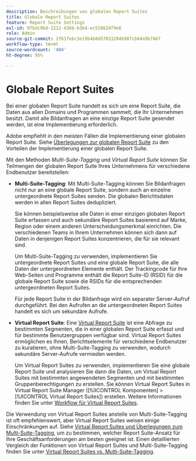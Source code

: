 ```yaml
---
description: Beschreibungen von globalen Report Suites
title: Globale Report Suites
feature: Report Suite Settings
exl-id: 97bdc9bd-2212-436b-b3b4-ec518624f9e6
role: Admin
source-git-commit: 2f61febc3e19b4b8d57833204b987cb64a9b7467
workflow-type: tm+mt
source-wordcount: '404'
ht-degree: 95%

---
```


# Globale Report Suites

Bei einer globalen Report Suite handelt es sich um eine Report Suite, die Daten aus allen Domains und Programmen sammelt, die Ihr Unternehmen besitzt. Damit alle Bildanfragen an eine einzige Report Suite gesendet werden, ist eine Implementierung erforderlich.

Adobe empfiehlt in den meisten Fällen die Implementierung einer globalen Report Suite. Siehe [Überlegungen zur globalen Report Suite](https://experienceleague.adobe.com/docs/analytics/implementation/prepare/global-rs.html?lang=de) zu den Vorteilen der Implementierung einer globalen Report Suite.

Mit den Methoden *Multi-Suite-Tagging* und *Virtual Report Suite* können Sie Teilmengen der globalen Report Suite Ihres Unternehmens für verschiedene Endbenutzer bereitstellen:

* **Multi-Suite-Tagging**: Mit Multi-Suite-Tagging können Sie Bildanfragen nicht nur an eine globale Report Suite, sondern auch an einzelne untergeordnete Report Suites senden. Die globalen Berichtsdaten werden in allen Report Suites dedupliziert.

  Sie können beispielsweise alle Daten in einer einzigen globalen Report Suite erfassen und auch sekundäre Report Suites basierend auf Marke, Region oder einem anderen Unterscheidungsmerkmal einrichten. Die verschiedenen Teams in Ihrem Unternehmen können sich dann auf Daten in denjenigen Report Suites konzentrieren, die für sie relevant sind.

  Um Multi-Suite-Tagging zu verwenden, implementieren Sie untergeordnete Report Suites und eine globale Report Suite, die alle Daten der untergeordneten Elemente enthält. Der Trackingcode für Ihre Web-Seiten und Programme enthält die Report Suite-ID (RSID) für die globale Report Suite sowie die RSIDs für die entsprechenden untergeordneten Report Suites.<!-- Wording/be more specific? And include any links? -->

  Für jede Report Suite in der Bildanfrage wird ein separater Server-Aufruf durchgeführt. Bei den Aufrufen an die untergeordneten Report Suites handelt es sich um sekundäre Aufrufe.

* **Virtual Report Suite**: Eine [Virtual Report Suite](/help/components/vrs/vrs-about.md) ist eine Abfrage zu bestimmten Segmenten, die in einer globalen Report Suite erfasst und für bestimmte Benutzergruppen verfügbar sind. Virtual Report Suites ermöglichen es Ihnen, Berichtselemente für verschiedene Endbenutzer zu kuratieren, ohne Multi-Suite-Tagging zu verwenden, wodurch sekundäre Server-Aufrufe vermieden werden.

  Um Virtual Report Suites zu verwenden, implementieren Sie eine globale Report Suite und analysieren Sie dann die Daten, um Virtual Report Suites mit bestimmten angewendeten Segmenten und mit bestimmten Gruppenberechtigungen zu erstellen. Sie können Virtual Report Suites in Virtual Report Suite Manager ([!UICONTROL Komponenten] > [!UICONTROL Virtual Report Suites]) erstellen. Weitere Informationen finden Sie unter [Workflow für Virtual Report Suites](/help/components/vrs/c-workflow-vrs/vrs-workflow.md).

Die Verwendung von Virtual Report Suites anstelle von Multi-Suite-Tagging ist oft empfehlenswert, aber Virtual Report Suites weisen einige Einschränkungen auf. Siehe [Virtual Report Suites und Überlegungen zum Multi-Suite-Tagging](/help/components/vrs/vrs-considerations.md), um zu bestimmen, welcher Report Suite-Ansatz für Ihre Geschäftsanforderungen am besten geeignet ist. Einen detaillierten Vergleich der Funktionen von Virtual Report Suites und Multi-Suite-Tagging finden Sie unter [Virtual Report Suites vs. Multi-Suite-Tagging](/help/components/vrs/vrs-about.md#section_317E4D21CCD74BC38166D2F57D214F78).

<!---## Rollup reports

>[!NOTE]
>
>[!DNL Reports & Analytics] is the only tool that supported rollup reports. Reports & Analytics was end-of-lifed on January 17, 2024.

Limitations of Rollup Reports {#limitations-rollups}

* Rollups provide total data, but they do not report individual values in reports. For example, eVar1 values are not included, but their aggregate total can be.
* Data is not deduplicated when the rollup combines data across report suites.
* Rollups run nightly at midnight.
* When you add a report suite to an existing rollup, historical data is not included in the rollup.
* All child report suites must have data in them for a rollup to function. If new report suites are included in a rollup, make sure to send at least one page view to each of those report suites.
* Rollup report suites can include a maximum of 40 child report suites.
* Rollup report suites can include a maximum of 100 events.
* Data contained in rollup report suites does not support breakdowns or segments.
* The Pages report is replaced with the Most Popular Sites report, which reports on metrics at the child-suite level.

## Comparison of Global Report Suite and Rollup Report  Features

**Secondary server calls**: Rollups do not incur any additional server calls beyond what a single report suite collects. If your organization uses multi-suite tagging, secondary server calls are made for each additional report suite included in an image request.

>[!TIP]
>
>If you use only a global report suite with [virtual report suites](/help/components/vrs/vrs-considerations.md), no secondary server calls are needed.

**Implementation changes**: Rollups do not require any implementation changes, while global report suites require you to include the global report suite ID in your implementation.

**Duplication**: Global report suites deduplicate unique visitors, while rollups do not. For example, if a user visits three of your domains in the same day, rollups would count three daily unique visitors. Global report suites would record one unique visitor.

**Time frame**: Rollups are only processed at midnight each night, while global report suites report data with standard latency.

**Breadth**: Rollups have no way to communicate between report suites. Global report suites can attribute credit to conversion variables between report suites and provide pathing across report suites.

**Historical data**: Rollups can aggregate historical data, while global report suites only report data from the point they were implemented.

**Reports**: Global report suites provide data on all dimensions; rollups provide aggregate data on only high-level reports.

**Supported products**: Rollups could only be used in Reports & Analytics. They are not supported in Analysis Workspace, or Data Warehouse. Global report suites can be used across all products.

**Number of aggregated report suites**: Rollups only support a maximum of 40 child report suites. Global report suites can be implemented on any number of domains or apps that you own.--->
